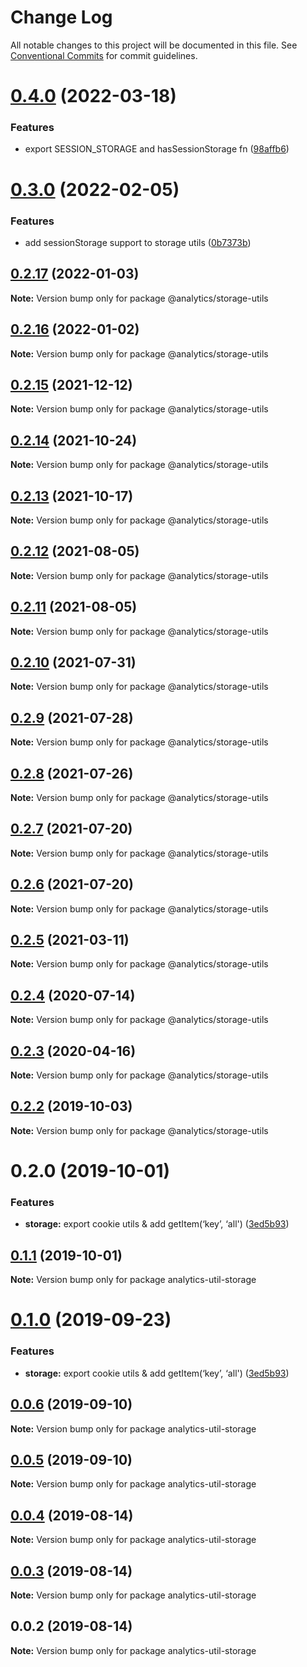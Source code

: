 # Change Log

All notable changes to this project will be documented in this file.
See [Conventional Commits](https://conventionalcommits.org) for commit guidelines.

# [0.4.0](https://github.com/DavidWells/analytics/tree/master/packages/analytics-util-storage/compare/@analytics/storage-utils@0.3.0...@analytics/storage-utils@0.4.0) (2022-03-18)


### Features

* export SESSION_STORAGE and hasSessionStorage fn ([98affb6](https://github.com/DavidWells/analytics/tree/master/packages/analytics-util-storage/commit/98affb6ea45e960195e9051fd8f98b49fd50878c))





# [0.3.0](https://github.com/DavidWells/analytics/tree/master/packages/analytics-util-storage/compare/@analytics/storage-utils@0.2.17...@analytics/storage-utils@0.3.0) (2022-02-05)


### Features

* add sessionStorage support to storage utils ([0b7373b](https://github.com/DavidWells/analytics/tree/master/packages/analytics-util-storage/commit/0b7373b))





## [0.2.17](https://github.com/DavidWells/analytics/tree/master/packages/analytics-util-storage/compare/@analytics/storage-utils@0.2.16...@analytics/storage-utils@0.2.17) (2022-01-03)

**Note:** Version bump only for package @analytics/storage-utils





## [0.2.16](https://github.com/DavidWells/analytics/tree/master/packages/analytics-util-storage/compare/@analytics/storage-utils@0.2.15...@analytics/storage-utils@0.2.16) (2022-01-02)

**Note:** Version bump only for package @analytics/storage-utils





## [0.2.15](https://github.com/DavidWells/analytics/tree/master/packages/analytics-util-storage/compare/@analytics/storage-utils@0.2.14...@analytics/storage-utils@0.2.15) (2021-12-12)

**Note:** Version bump only for package @analytics/storage-utils





## [0.2.14](https://github.com/DavidWells/analytics/tree/master/packages/analytics-util-storage/compare/@analytics/storage-utils@0.2.13...@analytics/storage-utils@0.2.14) (2021-10-24)

**Note:** Version bump only for package @analytics/storage-utils





## [0.2.13](https://github.com/DavidWells/analytics/tree/master/packages/analytics-util-storage/compare/@analytics/storage-utils@0.2.12...@analytics/storage-utils@0.2.13) (2021-10-17)

**Note:** Version bump only for package @analytics/storage-utils





## [0.2.12](https://github.com/DavidWells/analytics/tree/master/packages/analytics-util-storage/compare/@analytics/storage-utils@0.2.11...@analytics/storage-utils@0.2.12) (2021-08-05)

**Note:** Version bump only for package @analytics/storage-utils





## [0.2.11](https://github.com/DavidWells/analytics/tree/master/packages/analytics-util-storage/compare/@analytics/storage-utils@0.2.10...@analytics/storage-utils@0.2.11) (2021-08-05)

**Note:** Version bump only for package @analytics/storage-utils





## [0.2.10](https://github.com/DavidWells/analytics/tree/master/packages/analytics-util-storage/compare/@analytics/storage-utils@0.2.9...@analytics/storage-utils@0.2.10) (2021-07-31)

**Note:** Version bump only for package @analytics/storage-utils





## [0.2.9](https://github.com/DavidWells/analytics/tree/master/packages/analytics-util-storage/compare/@analytics/storage-utils@0.2.8...@analytics/storage-utils@0.2.9) (2021-07-28)

**Note:** Version bump only for package @analytics/storage-utils





## [0.2.8](https://github.com/DavidWells/analytics/compare/@analytics/storage-utils@0.2.7...@analytics/storage-utils@0.2.8) (2021-07-26)

**Note:** Version bump only for package @analytics/storage-utils





## [0.2.7](https://github.com/DavidWells/analytics/compare/@analytics/storage-utils@0.2.6...@analytics/storage-utils@0.2.7) (2021-07-20)

**Note:** Version bump only for package @analytics/storage-utils





## [0.2.6](https://github.com/DavidWells/analytics/compare/@analytics/storage-utils@0.2.5...@analytics/storage-utils@0.2.6) (2021-07-20)

**Note:** Version bump only for package @analytics/storage-utils





## [0.2.5](https://github.com/DavidWells/analytics/compare/@analytics/storage-utils@0.2.4...@analytics/storage-utils@0.2.5) (2021-03-11)

**Note:** Version bump only for package @analytics/storage-utils





## [0.2.4](https://github.com/DavidWells/analytics/compare/@analytics/storage-utils@0.2.3...@analytics/storage-utils@0.2.4) (2020-07-14)

**Note:** Version bump only for package @analytics/storage-utils





## [0.2.3](https://github.com/DavidWells/analytics/compare/@analytics/storage-utils@0.2.2...@analytics/storage-utils@0.2.3) (2020-04-16)

**Note:** Version bump only for package @analytics/storage-utils





## [0.2.2](https://github.com/DavidWells/analytics/compare/@analytics/storage-utils@0.2.0...@analytics/storage-utils@0.2.2) (2019-10-03)

**Note:** Version bump only for package @analytics/storage-utils





# 0.2.0 (2019-10-01)


### Features

* **storage:** export cookie utils & add getItem(‘key’, ‘all') ([3ed5b93](https://github.com/DavidWells/analytics/commit/3ed5b93))





## [0.1.1](https://github.com/DavidWells/analytics/compare/analytics-util-storage@0.1.0...analytics-util-storage@0.1.1) (2019-10-01)

**Note:** Version bump only for package analytics-util-storage





# [0.1.0](https://github.com/DavidWells/analytics/compare/analytics-util-storage@0.0.6...analytics-util-storage@0.1.0) (2019-09-23)


### Features

* **storage:** export cookie utils & add getItem(‘key’, ‘all') ([3ed5b93](https://github.com/DavidWells/analytics/commit/3ed5b93))





## [0.0.6](https://github.com/DavidWells/analytics/compare/analytics-util-storage@0.0.5...analytics-util-storage@0.0.6) (2019-09-10)

**Note:** Version bump only for package analytics-util-storage





## [0.0.5](https://github.com/DavidWells/analytics/compare/analytics-util-storage@0.0.4...analytics-util-storage@0.0.5) (2019-09-10)

**Note:** Version bump only for package analytics-util-storage





## [0.0.4](https://github.com/DavidWells/analytics/compare/analytics-util-storage@0.0.3...analytics-util-storage@0.0.4) (2019-08-14)

**Note:** Version bump only for package analytics-util-storage





## [0.0.3](https://github.com/DavidWells/analytics/compare/analytics-util-storage@0.0.2...analytics-util-storage@0.0.3) (2019-08-14)

**Note:** Version bump only for package analytics-util-storage





## 0.0.2 (2019-08-14)

**Note:** Version bump only for package analytics-util-storage
